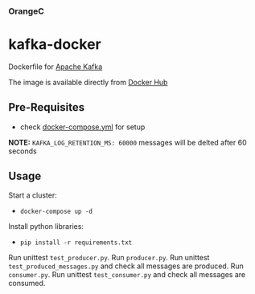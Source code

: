 ### OrangeC


kafka-docker
============

Dockerfile for [Apache Kafka](http://kafka.apache.org/)

The image is available directly from [Docker Hub](https://hub.docker.com/r/wurstmeister/kafka/)

## Pre-Requisites

- check  [docker-compose.yml](https://raw.githubusercontent.com/wurstmeister/kafka-docker/master/docker-compose.yml) for setup


**NOTE:** ```KAFKA_LOG_RETENTION_MS: 60000``` messages will be delted after 60 seconds

## Usage
Start a cluster:
- ```docker-compose up -d ```

Install python libraries:
-  ```pip install -r requirements.txt ```

Run unittest ```test_producer.py```.
Run  ```producer.py```.
Run unittest ```test_produced_messages.py``` and check all messages are produced.
Run ```consumer.py```.
Run unittest  ```test_consumer.py``` and check all messages are consumed.
